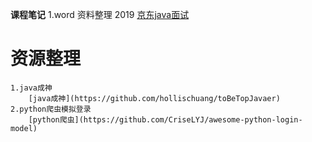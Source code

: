 **课程笔记**
	1.word
		资料整理
		2019 [京东java面试](/2019/03/2019-03-16.md)
		

# **资源整理**
	1.java成神
		[java成神](https://github.com/hollischuang/toBeTopJavaer)
	2.python爬虫模拟登录
		[python爬虫](https://github.com/CriseLYJ/awesome-python-login-model)
	